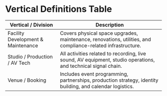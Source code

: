 # Vertical Definitions Table

| Vertical / Division | Description |
|---|---|
| Facility Development & Maintenance | Covers physical space upgrades, maintenance, renovations, utilities, and compliance-related infrastructure. |
| Studio / Production / AV Tech | All activities related to recording, live sound, AV equipment, studio operations, and technical signal chain. |
| Venue / Booking | Includes event programming, partnerships, production strategy, identity building, and calendar logistics. |
